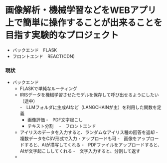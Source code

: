 # 画像解析・機械学習などをWEBアプリ上で簡単に操作することが出来ることを目指す実験的なプロジェクト

- バックエンド　FLASK
- フロントエンド　REACT(CDN)

### 現状

- バックエンド
    - FLASKで単純なルーティング
    - IRISデータを機械学習させたモデルを保存して呼び出せるようにしたい（途中）    
    -　LLMフォルダに生成AIなど（LANGCHAINが主）を利用した関数を定義
        - 画像評価
        -　PDF文字起こし
        - テキスト分割　
-　フロントエンド
    - アイリスのデータを入力すると、ランダムなアイリス種の回答を返却
        -　複数データをCSV形式で入力・アップロードも可
    -　画像をアップロードすると、AIが描写してくれる
    -　PDFファイルをアップロードすると、AIが文字起こししてくれる
    -　文字入力すると、分割して返す
    -